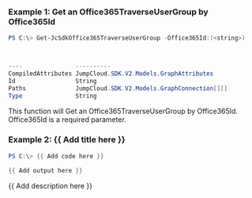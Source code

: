 ### Example 1: Get an Office365TraverseUserGroup by Office365Id
```powershell
PS C:\> Get-JcSdkOffice365TraverseUserGroup -Office365Id:(<string>)



----               ----------
CompiledAttributes JumpCloud.SDK.V2.Models.GraphAttributes
Id                 String
Paths              JumpCloud.SDK.V2.Models.GraphConnection[][]
Type               String


```

This function will Get an Office365TraverseUserGroup by Office365Id. Office365Id is a required parameter.

### Example 2: {{ Add title here }}
```powershell
PS C:\> {{ Add code here }}

{{ Add output here }}
```

{{ Add description here }}


